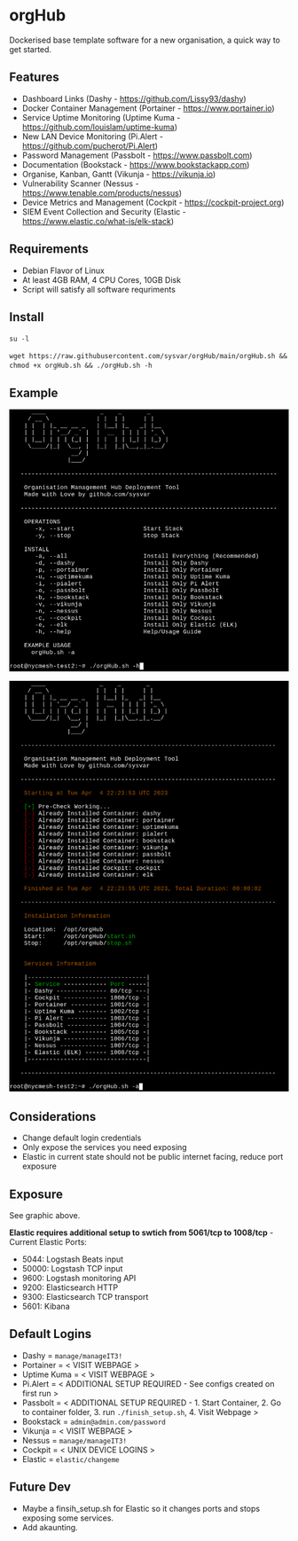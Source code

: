 # orgHub
Dockerised base template software for a new organisation, a quick way to get started. 

## Features
 - Dashboard Links (Dashy - https://github.com/Lissy93/dashy)
 - Docker Container Management (Portainer - https://www.portainer.io)
 - Service Uptime Monitoring (Uptime Kuma - https://github.com/louislam/uptime-kuma) 
 - New LAN Device Monitoring (Pi.Alert - https://github.com/pucherot/Pi.Alert)
 - Password Management (Passbolt - https://www.passbolt.com)
 - Documentation (Bookstack - https://www.bookstackapp.com)
 - Organise, Kanban, Gantt (Vikunja - https://vikunja.io)
 - Vulnerability Scanner (Nessus - https://www.tenable.com/products/nessus)
 - Device Metrics and Management (Cockpit - https://cockpit-project.org)
 - SIEM Event Collection and Security (Elastic - https://www.elastic.co/what-is/elk-stack)

## Requirements
 - Debian Flavor of Linux
 - At least 4GB RAM, 4 CPU Cores, 10GB Disk
 - Script will satisfy all software requriments

## Install
`su -l`

`wget https://raw.githubusercontent.com/sysvar/orgHub/main/orgHub.sh && chmod +x orgHub.sh && ./orgHub.sh -h`

## Example
![Example Usage](./help.png)

![Example Install](./install.png)

## Considerations
 - Change default login credentials
 - Only expose the services you need exposing
 - Elastic in current state should not be public internet facing, reduce port exposure

## Exposure
See graphic above.

**Elastic requires additional setup to swtich from 5061/tcp to 1008/tcp** - Current Elastic Ports:
 - 5044: Logstash Beats input
 - 50000: Logstash TCP input
 - 9600: Logstash monitoring API
 - 9200: Elasticsearch HTTP
 - 9300: Elasticsearch TCP transport
 - 5601: Kibana

## Default Logins
 - Dashy       = `manage/manageIT3!`
 - Portainer   = < VISIT WEBPAGE >
 - Uptime Kuma = < VISIT WEBPAGE > 
 - Pi.Alert    = < ADDITIONAL SETUP REQUIRED - See configs created on first run >
 - Passbolt    = < ADDITIONAL SETUP REQUIRED - 1. Start Container, 2. Go to container folder, 3. run `./finish_setup.sh`, 4. Visit Webpage >
 - Bookstack   = `admin@admin.com/password`
 - Vikunja     = < VISIT WEBPAGE >
 - Nessus      = `manage/manageIT3!`
 - Cockpit     = < UNIX DEVICE LOGINS >
 - Elastic     = `elastic/changeme`

## Future Dev
 - Maybe a finsih_setup.sh for Elastic so it changes ports and stops exposing some services.
 - Add akaunting.
